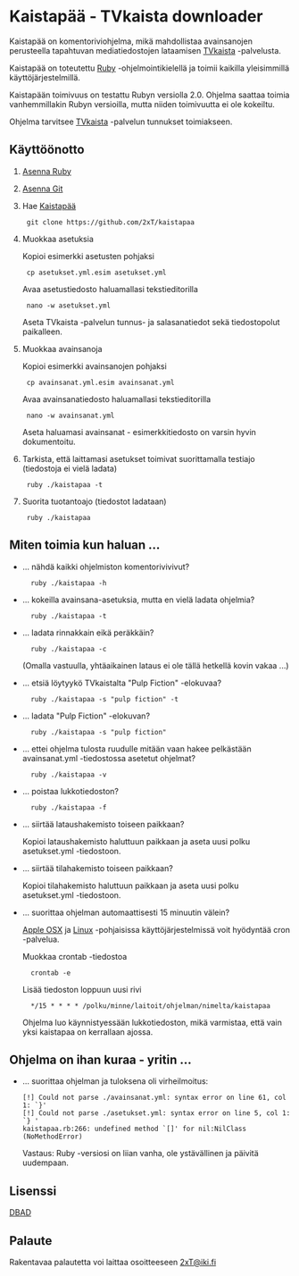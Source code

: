 Kaistapää - TVkaista downloader
===============================

Kaistapää on komentoriviohjelma, mikä mahdollistaa avainsanojen perusteella tapahtuvan mediatiedostojen lataamisen [TVkaista](http://tvkaista.fi/) -palvelusta.

Kaistapää on toteutettu [Ruby](https://www.ruby-lang.org/en/downloads/) -ohjelmointikielellä ja toimii kaikilla yleisimmillä käyttöjärjestelmillä.

Kaistapään toimivuus on testattu Rubyn versiolla 2.0. Ohjelma saattaa toimia vanhemmillakin Rubyn versioilla, mutta niiden toimivuutta ei ole kokeiltu.

Ohjelma tarvitsee [TVkaista](http://tvkaista.fi/) -palvelun tunnukset toimiakseen.

Käyttöönotto
------------

1. [Asenna Ruby](https://www.ruby-lang.org/en/downloads/)
2. [Asenna Git](http://git-scm.com/downloads)
3. Hae [Kaistapää](https://github.com/2xT/kaistapaa)
	
        git clone https://github.com/2xT/kaistapaa

4. Muokkaa asetuksia

	Kopioi esimerkki asetusten pohjaksi

        cp asetukset.yml.esim asetukset.yml

	Avaa asetustiedosto haluamallasi tekstieditorilla

		nano -w asetukset.yml

	Aseta TVkaista -palvelun tunnus- ja salasanatiedot sekä tiedostopolut paikalleen.

5. Muokkaa avainsanoja

	Kopioi esimerkki avainsanojen pohjaksi

		cp avainsanat.yml.esim avainsanat.yml

	Avaa avainsanatiedosto haluamallasi tekstieditorilla

		nano -w avainsanat.yml

	Aseta haluamasi avainsanat - esimerkkitiedosto on varsin hyvin dokumentoitu.

6. Tarkista, että laittamasi asetukset toimivat suorittamalla testiajo (tiedostoja ei vielä ladata)

        ruby ./kaistapaa -t

6. Suorita tuotantoajo (tiedostot ladataan)

        ruby ./kaistapaa

Miten toimia kun haluan ...
---------------------------

* ... nähdä kaikki ohjelmiston komentorivivivut?

		ruby ./kaistapaa -h

* ... kokeilla avainsana-asetuksia, mutta en vielä ladata ohjelmia?

		ruby ./kaistapaa -t

* ... ladata rinnakkain eikä peräkkäin?

		ruby ./kaistapaa -c

	(Omalla vastuulla, yhtäaikainen lataus ei ole tällä hetkellä kovin vakaa ...)

* ... etsiä löytyykö TVkaistalta "Pulp Fiction" -elokuvaa?

		ruby ./kaistapaa -s "pulp fiction" -t

* ... ladata "Pulp Fiction" -elokuvan?

		ruby ./kaistapaa -s "pulp fiction"

* ... ettei ohjelma tulosta ruudulle mitään vaan hakee pelkästään avainsanat.yml -tiedostossa asetetut ohjelmat?

		ruby ./kaistapaa -v

* ... poistaa lukkotiedoston?

		ruby ./kaistapaa -f

* ... siirtää lataushakemisto toiseen paikkaan?

	Kopioi lataushakemisto haluttuun paikkaan ja aseta uusi polku asetukset.yml -tiedostoon.

* ... siirtää tilahakemisto toiseen paikkaan?

	Kopioi tilahakemisto haluttuun paikkaan ja aseta uusi polku asetukset.yml -tiedostoon.

* ... suorittaa ohjelman automaattisesti 15 minuutin välein?

	[Apple OSX](http://en.wikipedia.org/wiki/OS_X) ja [Linux](http://en.wikipedia.org/wiki/Linux) -pohjaisissa käyttöjärjestelmissä voit hyödyntää cron -palvelua.
	
	Muokkaa crontab -tiedostoa
	
		crontab -e

	Lisää tiedoston loppuun uusi rivi
	
		*/15 * * * * /polku/minne/laitoit/ohjelman/nimelta/kaistapaa

	Ohjelma luo käynnistyessään lukkotiedoston, mikä varmistaa, että vain yksi kaistapaa on kerrallaan ajossa.

Ohjelma on ihan kuraa - yritin ...
----------------------------------

* ... suorittaa ohjelman ja tuloksena oli virheilmoitus:

	```
	[!] Could not parse ./avainsanat.yml: syntax error on line 61, col 1: `}'
	[!] Could not parse ./asetukset.yml: syntax error on line 5, col 1: `} '
	kaistapaa.rb:266: undefined method `[]' for nil:NilClass (NoMethodError)
	```

	Vastaus: Ruby -versiosi on liian vanha, ole ystävällinen ja päivitä uudempaan.

Lisenssi
--------

[DBAD](http://www.dbad-license.org/)

Palaute
-------

Rakentavaa palautetta voi laittaa osoitteeseen 2xT@iki.fi

